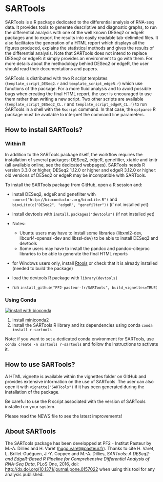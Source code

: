 SARTools
========

SARTools is a R package dedicated to the differential analysis of RNA-seq data. It provides tools to generate descriptive and diagnostic graphs, to run the differential analysis with one of the well known DESeq2 or edgeR packages and to export the results into easily readable tab-delimited files. It also facilitates the generation of a HTML report which displays all the figures produced, explains the statistical methods and gives the results of the differential analysis. Note that SARTools does not intend to replace DESeq2 or edgeR: it simply provides an environment to go with them. For more details about the methodology behind DESeq2 or edgeR, the user should read their documentations and papers.

SARTools is distributed with two R script templates (`template_script_DESeq2.r` and `template_script_edgeR.r`) which use functions of the package. For a more fluid analysis and to avoid possible bugs when creating the final HTML report, the user is encouraged to use them rather than writing a new script. Two other scripts are available (`template_script_DESeq2_CL.r` and `template_script_edgeR_CL.r`) to run SARTools in a shell with the `Rscript` command. In that case, the `optparse` R package must be available to interpret the command line parameters.

How to install SARTools?
------------------------

### Within R

In addition to the SARTools package itself, the workflow requires the installation of several packages: DESeq2, edgeR, genefilter, xtable and knitr (all available online, see the dedicated webpages). SARTools needs R version 3.3.0 or higher, DESeq2 1.12.0 or higher and edgeR 3.12.0 or higher: old versions of DESeq2 or edgeR may be incompatible with SARTools.

To install the SARTools package from GitHub, open a R session and:
- install DESeq2, edgeR and genefilter with `source("http://bioconductor.org/biocLite.R")` and `biocLite(c("DESeq2", "edgeR", "genefilter"))` (if not installed yet)
- install devtools with `install.packages("devtools")` (if not installed yet)
- Notes:

	- Ubuntu users may have to install some libraries (libxml2-dev, libcurl4-openssl-dev and libssl-dev) to be able to install DESeq2 and devtools
	- Some users may have to install the pandoc and pandoc-citeproc libraries to be able to generate the final HTML reports

- for Windows users only, install [Rtools](https://cran.r-project.org/bin/windows/Rtools/) or check that it is already installed (needed to build the package)
- load the devtools R package with `library(devtools)`
- run `install_github("PF2-pasteur-fr/SARTools", build_vignettes=TRUE)`

### Using Conda

[![install with bioconda](https://img.shields.io/badge/install%20with-bioconda-brightgreen.svg?style=flat-square)](http://bioconda.github.io/recipes/r-sartools/README.html)

1. Install [miniconda2](http://conda.pydata.org/miniconda.html)
2. Install the SARTools R library and its dependencies using conda `conda install r-sartools`

Note: if you want to set a dedicated conda environment for SARTools, use `conda create -n sartools r-sartools` and follow the instructions to activate it.

How to use SARTools?
--------------------

A HTML vignette is available within the vignettes folder on GitHub and provides extensive information on the use of SARTools. The user can also open it with `vignette("SARTools")` if it has been generated during the installation of the package.

Be careful to use the R script associated with the version of SARTools installed on your system.

Please read the NEWS file to see the latest improvements!

About SARTools
--------------
The SARTools package has been developped at PF2 - Institut Pasteur by M.-A. Dillies and H. Varet (hugo.varet@pasteur.fr). Thanks to cite H. Varet, L. Brillet-Guéguen, J.-Y. Coppee and M.-A. Dillies, _SARTools: A DESeq2- and EdgeR-Based R Pipeline for Comprehensive Differential Analysis of RNA-Seq Data_, PLoS One, 2016, doi: http://dx.doi.org/10.1371/journal.pone.0157022 when using this tool for any analysis published.
